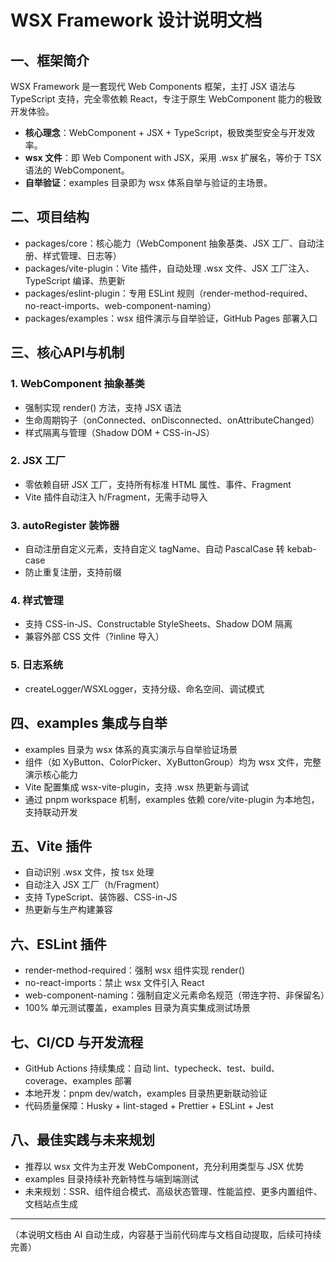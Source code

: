 # WSX Framework 设计说明文档

## 一、框架简介
WSX Framework 是一套现代 Web Components 框架，主打 JSX 语法与 TypeScript 支持，完全零依赖 React，专注于原生 WebComponent 能力的极致开发体验。

- **核心理念**：WebComponent + JSX + TypeScript，极致类型安全与开发效率。
- **wsx 文件**：即 Web Component with JSX，采用 .wsx 扩展名，等价于 TSX 语法的 WebComponent。
- **自举验证**：examples 目录即为 wsx 体系自举与验证的主场景。

## 二、项目结构
- packages/core：核心能力（WebComponent 抽象基类、JSX 工厂、自动注册、样式管理、日志等）
- packages/vite-plugin：Vite 插件，自动处理 .wsx 文件、JSX 工厂注入、TypeScript 编译、热更新
- packages/eslint-plugin：专用 ESLint 规则（render-method-required、no-react-imports、web-component-naming）
- packages/examples：wsx 组件演示与自举验证，GitHub Pages 部署入口

## 三、核心API与机制
### 1. WebComponent 抽象基类
- 强制实现 render() 方法，支持 JSX 语法
- 生命周期钩子（onConnected、onDisconnected、onAttributeChanged）
- 样式隔离与管理（Shadow DOM + CSS-in-JS）

### 2. JSX 工厂
- 零依赖自研 JSX 工厂，支持所有标准 HTML 属性、事件、Fragment
- Vite 插件自动注入 h/Fragment，无需手动导入

### 3. autoRegister 装饰器
- 自动注册自定义元素，支持自定义 tagName、自动 PascalCase 转 kebab-case
- 防止重复注册，支持前缀

### 4. 样式管理
- 支持 CSS-in-JS、Constructable StyleSheets、Shadow DOM 隔离
- 兼容外部 CSS 文件（?inline 导入）

### 5. 日志系统
- createLogger/WSXLogger，支持分级、命名空间、调试模式

## 四、examples 集成与自举
- examples 目录为 wsx 体系的真实演示与自举验证场景
- 组件（如 XyButton、ColorPicker、XyButtonGroup）均为 wsx 文件，完整演示核心能力
- Vite 配置集成 wsx-vite-plugin，支持 .wsx 热更新与调试
- 通过 pnpm workspace 机制，examples 依赖 core/vite-plugin 为本地包，支持联动开发

## 五、Vite 插件
- 自动识别 .wsx 文件，按 tsx 处理
- 自动注入 JSX 工厂（h/Fragment）
- 支持 TypeScript、装饰器、CSS-in-JS
- 热更新与生产构建兼容

## 六、ESLint 插件
- render-method-required：强制 wsx 组件实现 render()
- no-react-imports：禁止 wsx 文件引入 React
- web-component-naming：强制自定义元素命名规范（带连字符、非保留名）
- 100% 单元测试覆盖，examples 目录为真实集成测试场景

## 七、CI/CD 与开发流程
- GitHub Actions 持续集成：自动 lint、typecheck、test、build、coverage、examples 部署
- 本地开发：pnpm dev/watch，examples 目录热更新联动验证
- 代码质量保障：Husky + lint-staged + Prettier + ESLint + Jest

## 八、最佳实践与未来规划
- 推荐以 wsx 文件为主开发 WebComponent，充分利用类型与 JSX 优势
- examples 目录持续补充新特性与端到端测试
- 未来规划：SSR、组件组合模式、高级状态管理、性能监控、更多内置组件、文档站点生成

---

（本说明文档由 AI 自动生成，内容基于当前代码库与文档自动提取，后续可持续完善） 
